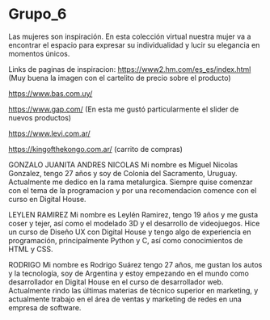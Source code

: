 # Grupo_6
Las mujeres son inspiración. En esta colección virtual nuestra mujer va a encontrar el espacio para expresar su individualidad y lucir su elegancia en momentos únicos.

Links de paginas de inspiracion: 
https://www2.hm.com/es_es/index.html (Muy buena la imagen con el cartelito de precio sobre el producto)

https://www.bas.com.uy/ 

https://www.gap.com/ (En esta me gustó particularmente el slider de nuevos productos)

https://www.levi.com.ar/ 

https://kingofthekongo.com.ar/ (carrito de compras)

GONZALO
JUANITA
ANDRES
NICOLAS
Mi nombre es Miguel Nicolas Gonzalez, tengo 27 años y soy de Colonia del Sacramento, Uruguay. Actualmente me dedico en la rama metalurgica. Siempre quise comenzar con el tema de la programacion y por una recomendacion comence con el curso en Digital House.

LEYLEN RAMIREZ
Mi nombre es Leylén Ramirez, tengo 19 años y me gusta coser y tejer, así como el modelado 3D y el desarrollo de videojuegos. Hice un curso de Diseño UX con Digital House y tengo algo de experiencia en programación, principalmente Python y C, así como conocimientos de HTML y CSS.

RODRIGO
Mi nombre es Rodrigo Suárez tengo 27 años, me gustan los autos y la tecnología, soy de Argentina y estoy empezando en el mundo como desarrollador en Digital House en el curso de desarrollador web. Actualmente rindo las últimas materias de técnico superior en marketing, y actualmente trabajo en el área de ventas y marketing de redes en una empresa de software.
